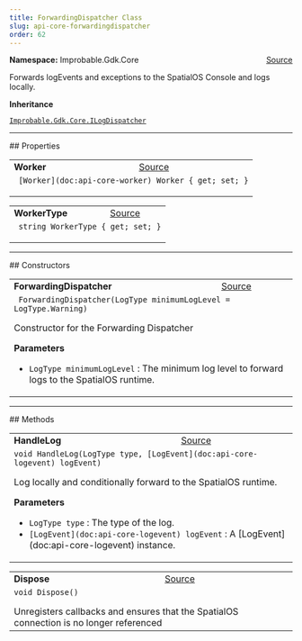 ```yaml
---
title: ForwardingDispatcher Class
slug: api-core-forwardingdispatcher
order: 62
---
```


<p><b>Namespace:</b> Improbable.Gdk.Core<span style="float: right"><a href="https://www.github.com/spatialos/gdk-for-unity/blob/0.3.3/workers/unity/Packages/io.improbable.gdk.core/Logging/ForwardingDispatcher.cs/#L11">Source</a></span></p>

</p>


<p>Forwards logEvents and exceptions to the SpatialOS Console and logs locally. </p>



</p>
<p><b>Inheritance</b></p>

<code>[Improbable.Gdk.Core.ILogDispatcher](doc:api-core-ilogdispatcher)</code>








</p>
<hr style="width:100%; border-top-color:#d8d8d8" />
## Properties


</p>


<table class="io-api-doc">    <tr>        <td class="io-api-doc-name"><a id="worker"></a><b>Worker</b></td>        <td class="io-api-doc-source"><a href="https://www.github.com/spatialos/gdk-for-unity/blob/0.3.3/workers/unity/Packages/io.improbable.gdk.core/Logging/ForwardingDispatcher.cs/#L17">Source</a></td>    </tr>    <tr>        <td class="io-api-doc-content" colspan="2"><code> [Worker](doc:api-core-worker) Worker { get; set; }</code></p></td>    </tr></table>
<table class="io-api-doc">    <tr>        <td class="io-api-doc-name"><a id="workertype"></a><b>WorkerType</b></td>        <td class="io-api-doc-source"><a href="https://www.github.com/spatialos/gdk-for-unity/blob/0.3.3/workers/unity/Packages/io.improbable.gdk.core/Logging/ForwardingDispatcher.cs/#L18">Source</a></td>    </tr>    <tr>        <td class="io-api-doc-content" colspan="2"><code> string WorkerType { get; set; }</code></p></td>    </tr></table>




</p>
<hr style="width:100%; border-top-color:#d8d8d8" />
## Constructors


</p>


<table class="io-api-doc">    <tr>        <td class="io-api-doc-name"><a id="forwardingdispatcher-logtype"></a><b>ForwardingDispatcher</b></td>        <td class="io-api-doc-source"><a href="https://www.github.com/spatialos/gdk-for-unity/blob/0.3.3/workers/unity/Packages/io.improbable.gdk.core/Logging/ForwardingDispatcher.cs/#L33">Source</a></td>    </tr>    <tr>        <td class="io-api-doc-content" colspan="2"><code> ForwardingDispatcher(LogType minimumLogLevel = LogType.Warning)</code></p>Constructor for the Forwarding Dispatcher </p><b>Parameters</b><ul><li><code>LogType minimumLogLevel</code> : The minimum log level to forward logs to the SpatialOS runtime.</li></ul></td>    </tr></table>



</p>
<hr style="width:100%; border-top-color:#d8d8d8" />
## Methods


</p>


<table class="io-api-doc">    <tr>        <td class="io-api-doc-name"><a id="handlelog-logtype-logevent"></a><b>HandleLog</b></td>        <td class="io-api-doc-source"><a href="https://www.github.com/spatialos/gdk-for-unity/blob/0.3.3/workers/unity/Packages/io.improbable.gdk.core/Logging/ForwardingDispatcher.cs/#L60">Source</a></td>    </tr>    <tr>        <td class="io-api-doc-content" colspan="2"><code>void HandleLog(LogType type, [LogEvent](doc:api-core-logevent) logEvent)</code></p>Log locally and conditionally forward to the SpatialOS runtime. </p><b>Parameters</b><ul><li><code>LogType type</code> : The type of the log.</li><li><code>[LogEvent](doc:api-core-logevent) logEvent</code> : A [LogEvent](doc:api-core-logevent) instance.</li></ul></td>    </tr></table>
<table class="io-api-doc">    <tr>        <td class="io-api-doc-name"><a id="dispose"></a><b>Dispose</b></td>        <td class="io-api-doc-source"><a href="https://www.github.com/spatialos/gdk-for-unity/blob/0.3.3/workers/unity/Packages/io.improbable.gdk.core/Logging/ForwardingDispatcher.cs/#L114">Source</a></td>    </tr>    <tr>        <td class="io-api-doc-content" colspan="2"><code>void Dispose()</code></p>Unregisters callbacks and ensures that the SpatialOS connection is no longer referenced </td>    </tr></table>



